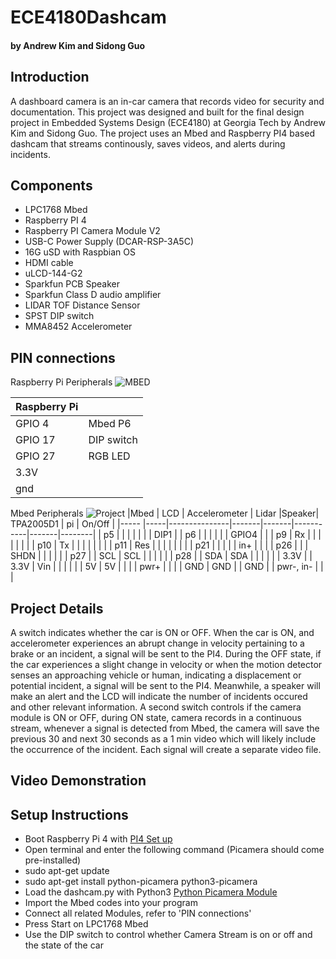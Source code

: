 
# ECE4180Dashcam
#### by Andrew Kim and Sidong Guo

## Introduction
A dashboard camera is an in-car camera that records video for security and documentation. This project was designed and built for the final design project in Embedded Systems Design (ECE4180) at Georgia Tech by Andrew Kim and Sidong Guo. The project uses an Mbed and Raspberry PI4 based dashcam that streams continously, saves videos, and alerts during incidents. 

## Components
* LPC1768 Mbed 
* Raspberry PI 4 
* Raspberry PI Camera Module V2
* USB-C Power Supply (DCAR-RSP-3A5C)
* 16G uSD with Raspbian OS 
* HDMI cable
* uLCD-144-G2
* Sparkfun PCB Speaker 
* Sparkfun Class D audio amplifier 
* LIDAR TOF Distance Sensor
* SPST DIP switch
* MMA8452 Accelerometer

## PIN connections
Raspberry Pi Peripherals 
![MBED](https://user-images.githubusercontent.com/82831509/116631723-8f6a7400-a923-11eb-97dc-e1964e7295b3.jpg)

|Raspberry Pi|      |
|------------|------|
|  GPIO 4    | Mbed P6| 
|  GPIO 17   | DIP switch |
|  GPIO 27   | RGB LED    |
| 3.3V       |      |
| gnd        |      |

Mbed Peripherals
![Project](https://user-images.githubusercontent.com/82831509/116728394-da33cc80-a9b3-11eb-926d-bfd39d7cca04.jpg)
|Mbed  | LCD | Accelerometer | Lidar |Speaker| TPA2005D1 | pi    | On/Off |
|----- |-----|---------------|-------|-------|-----------|-------|--------|
| p5   |     |               |       |       |           |       | DIP1   |
| p6   |     |               |       |       |           | GPIO4 |        |
| p9   | Rx  |               |       |       |           |       |        |
| p10  | Tx  |               |       |       |           |       |        |
| p11  | Res |               |       |       |           |       |        |
| p21  |     |               |       |       | in+       |       |        |
| p26  |     |               | SHDN  |       |           |       |        |
| p27  |     | SCL           | SCL   |       |           |       |        |
| p28  |     | SDA           | SDA   |       |           |       |        |
| 3.3V |     | 3.3V          | Vin   |       |           |       |        |
| 5V   | 5V  |               |       |       | pwr+      |       |        |
| GND  | GND |               | GND   |       | pwr-, in- |       |        |

## Project Details
A switch indicates whether the car is ON or OFF. When the car is ON, and accelerometer experiences an abrupt change in velocity pertaining to a brake or an incident, a signal will be sent to the PI4. During the OFF state, if the car experiences a slight change in velocity or when the motion detector senses an approaching vehicle or human, indicating a displacement or potential incident, a signal will be sent to the PI4. Meanwhile, a speaker will make an alert and the LCD will indicate the number of incidents occured and other relevant information. A second switch controls if the camera module is ON or OFF, during ON state, camera records in a continuous stream, whenever a signal is detected from Mbed, the camera will save the previous 30 and next 30 seconds as a 1 min video which will likely include the occurrence of the incident. Each signal will create a separate video file. 
## Video Demonstration

## Setup Instructions
* Boot Raspberry Pi 4 with [PI4 Set up](https://www.raspberrypi.org/documentation/installation/installing-images/README.md)
* Open terminal and enter the following command (Picamera should come pre-installed) 
* sudo apt-get update
* sudo apt-get install python-picamera python3-picamera
* Load the dashcam.py with Python3 
[Python Picamera Module](https://picamera.readthedocs.io/en/release-1.13/recipes1.html#recording-to-a-circular-stream)
* Import the Mbed codes into your program
* Connect all related Modules, refer to 'PIN connections'
* Press Start on LPC1768 Mbed 
* Use the DIP switch to control whether Camera Stream is on or off and the state of the car
